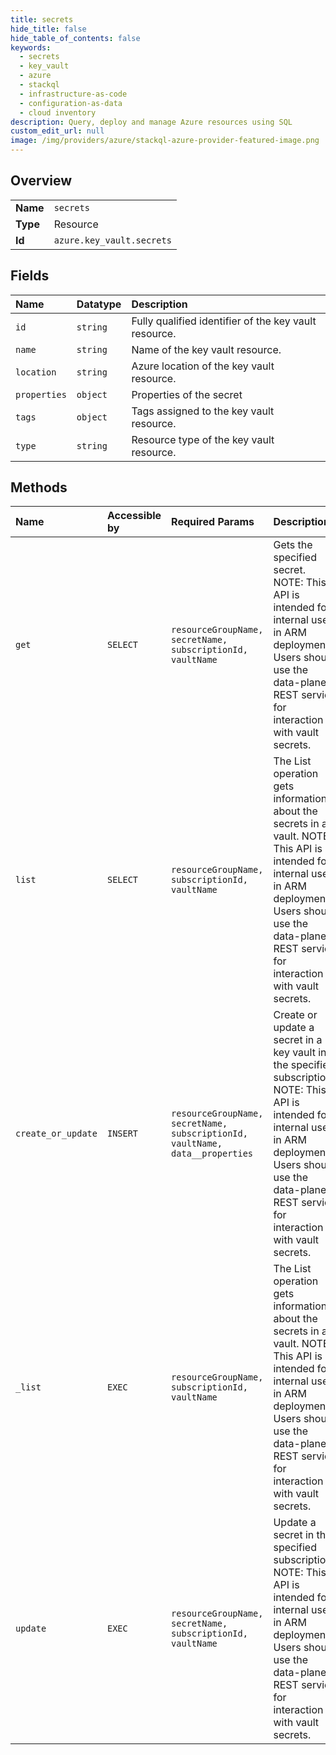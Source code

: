 ```yaml
---
title: secrets
hide_title: false
hide_table_of_contents: false
keywords:
  - secrets
  - key_vault
  - azure    
  - stackql
  - infrastructure-as-code
  - configuration-as-data
  - cloud inventory
description: Query, deploy and manage Azure resources using SQL
custom_edit_url: null
image: /img/providers/azure/stackql-azure-provider-featured-image.png
---
```

  
    

## Overview
<table><tbody>
<tr><td><b>Name</b></td><td><code>secrets</code></td></tr>
<tr><td><b>Type</b></td><td>Resource</td></tr>
<tr><td><b>Id</b></td><td><code>azure.key_vault.secrets</code></td></tr>
</tbody></table>

## Fields
| Name | Datatype | Description |
|:-----|:---------|:------------|
| `id` | `string` | Fully qualified identifier of the key vault resource. |
| `name` | `string` | Name of the key vault resource. |
| `location` | `string` | Azure location of the key vault resource. |
| `properties` | `object` | Properties of the secret |
| `tags` | `object` | Tags assigned to the key vault resource. |
| `type` | `string` | Resource type of the key vault resource. |
## Methods
| Name | Accessible by | Required Params | Description |
|:-----|:--------------|:----------------|:------------|
| `get` | `SELECT` | `resourceGroupName, secretName, subscriptionId, vaultName` | Gets the specified secret.  NOTE: This API is intended for internal use in ARM deployments. Users should use the data-plane REST service for interaction with vault secrets. |
| `list` | `SELECT` | `resourceGroupName, subscriptionId, vaultName` | The List operation gets information about the secrets in a vault.  NOTE: This API is intended for internal use in ARM deployments. Users should use the data-plane REST service for interaction with vault secrets. |
| `create_or_update` | `INSERT` | `resourceGroupName, secretName, subscriptionId, vaultName, data__properties` | Create or update a secret in a key vault in the specified subscription.  NOTE: This API is intended for internal use in ARM deployments. Users should use the data-plane REST service for interaction with vault secrets. |
| `_list` | `EXEC` | `resourceGroupName, subscriptionId, vaultName` | The List operation gets information about the secrets in a vault.  NOTE: This API is intended for internal use in ARM deployments. Users should use the data-plane REST service for interaction with vault secrets. |
| `update` | `EXEC` | `resourceGroupName, secretName, subscriptionId, vaultName` | Update a secret in the specified subscription.  NOTE: This API is intended for internal use in ARM deployments.  Users should use the data-plane REST service for interaction with vault secrets. |
